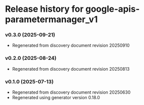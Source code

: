# Release history for google-apis-parametermanager_v1

### v0.3.0 (2025-09-21)

* Regenerated from discovery document revision 20250910

### v0.2.0 (2025-08-24)

* Regenerated from discovery document revision 20250813

### v0.1.0 (2025-07-13)

* Regenerated from discovery document revision 20250630
* Regenerated using generator version 0.18.0

